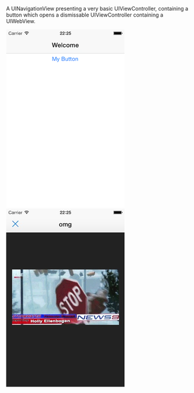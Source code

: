 A UINavigationView presenting a very basic UIViewController, containing a button
which opens a dismissable UIViewController containing a UIWebView.

![Main Screen](screen1.png) ![Web View](screen2.jpg)
